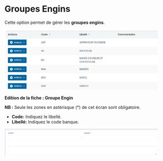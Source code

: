 # Groupes Engins

Cette option permet de gérer les **groupes engins**.

![](<../../../.gitbook/assets/groupeEngin1 (1).PNG>)

**Edition de la fiche : Groupe Engin**

**NB :** Seule les zones en astérisque (\*) de cet écran sont obligatoire.

* **Code:** Indiquez le libellé.
* **Libellé:** Indiquez le code banque.

![](../../../.gitbook/assets/groupeEngin2.PNG)
